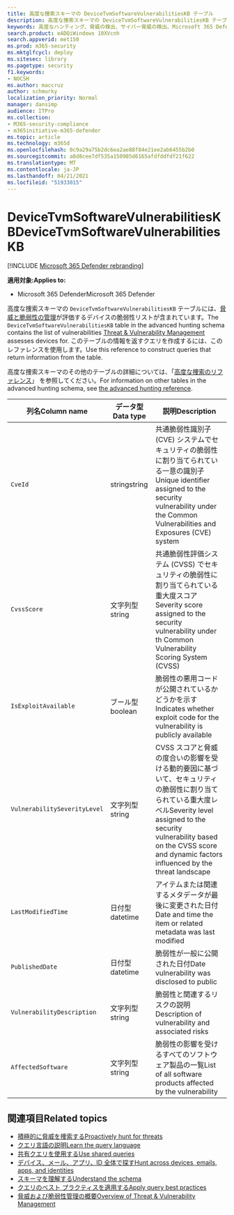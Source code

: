 ```yaml
---
title: 高度な捜索スキーマの DeviceTvmSoftwareVulnerabilitiesKB テーブル
description: 高度な捜索スキーマの DeviceTvmSoftwareVulnerabilitiesKB テーブルで、脅威と脆弱性の管理によって追跡されるソフトウェアの脆弱性について説明します。
keywords: 高度なハンティング、脅威の検出、サイバー脅威の検出、Microsoft 365 Defender、microsoft 365、m365、検索、クエリ、テレメトリ、スキーマ、リファレンス、kusto、table、列、データ型、説明、脅威 & 脆弱性管理、TVM、デバイス管理、ソフトウェア、インベントリ、脆弱性、CVE ID、CVSS、DeviceTvmSoftwareVulnerabilitiesKB
search.product: eADQiWindows 10XVcnh
search.appverid: met150
ms.prod: m365-security
ms.mktglfcycl: deploy
ms.sitesec: library
ms.pagetype: security
f1.keywords:
- NOCSH
ms.author: maccruz
author: schmurky
localization_priority: Normal
manager: dansimp
audience: ITPro
ms.collection:
- M365-security-compliance
- m365initiative-m365-defender
ms.topic: article
ms.technology: m365d
ms.openlocfilehash: 0c9a29a75b2dc6ea2ae88f84e21ee2ab6455b2b0
ms.sourcegitcommit: a8d8cee7df535a150985d6165afdfddfdf21f622
ms.translationtype: MT
ms.contentlocale: ja-JP
ms.lasthandoff: 04/21/2021
ms.locfileid: "51933015"
---
```

# <a name="devicetvmsoftwarevulnerabilitieskb"></a><span data-ttu-id="1900d-104">DeviceTvmSoftwareVulnerabilitiesKB</span><span class="sxs-lookup"><span data-stu-id="1900d-104">DeviceTvmSoftwareVulnerabilitiesKB</span></span>

[!INCLUDE [Microsoft 365 Defender rebranding](../includes/microsoft-defender.md)]


<span data-ttu-id="1900d-105">**適用対象:**</span><span class="sxs-lookup"><span data-stu-id="1900d-105">**Applies to:**</span></span>
- <span data-ttu-id="1900d-106">Microsoft 365 Defender</span><span class="sxs-lookup"><span data-stu-id="1900d-106">Microsoft 365 Defender</span></span>



<span data-ttu-id="1900d-107">高度な捜索スキーマの `DeviceTvmSoftwareVulnerabilitiesKB` テーブルには、[脅威と脆弱性の管理](/windows/security/threat-protection/microsoft-defender-atp/next-gen-threat-and-vuln-mgt)が評価するデバイスの脆弱性リストが含まれています。</span><span class="sxs-lookup"><span data-stu-id="1900d-107">The `DeviceTvmSoftwareVulnerabilitiesKB` table in the advanced hunting schema contains the list of vulnerabilities [Threat & Vulnerability Management](/windows/security/threat-protection/microsoft-defender-atp/next-gen-threat-and-vuln-mgt) assesses devices for.</span></span> <span data-ttu-id="1900d-108">このテーブルの情報を返すクエリを作成するには、このレファレンスを使用します。</span><span class="sxs-lookup"><span data-stu-id="1900d-108">Use this reference to construct queries that return information from the table.</span></span>

<span data-ttu-id="1900d-109">高度な捜索スキーマのその他のテーブルの詳細については、「[高度な捜索のリファレンス](advanced-hunting-schema-tables.md)」 を参照してください。</span><span class="sxs-lookup"><span data-stu-id="1900d-109">For information on other tables in the advanced hunting schema, see [the advanced hunting reference](advanced-hunting-schema-tables.md).</span></span>

| <span data-ttu-id="1900d-110">列名</span><span class="sxs-lookup"><span data-stu-id="1900d-110">Column name</span></span> | <span data-ttu-id="1900d-111">データ型</span><span class="sxs-lookup"><span data-stu-id="1900d-111">Data type</span></span> | <span data-ttu-id="1900d-112">説明</span><span class="sxs-lookup"><span data-stu-id="1900d-112">Description</span></span> |
|-------------|-----------|-------------|
| `CveId` | <span data-ttu-id="1900d-113">string</span><span class="sxs-lookup"><span data-stu-id="1900d-113">string</span></span> | <span data-ttu-id="1900d-114">共通脆弱性識別子 (CVE) システムでセキュリティの脆弱性に割り当てられている一意の識別子 </span><span class="sxs-lookup"><span data-stu-id="1900d-114">Unique identifier assigned to the security vulnerability under the Common Vulnerabilities and Exposures (CVE) system</span></span> |
| `CvssScore` | <span data-ttu-id="1900d-115">文字列型</span><span class="sxs-lookup"><span data-stu-id="1900d-115">string</span></span> | <span data-ttu-id="1900d-116">共通脆弱性評価システム (CVSS) でセキュリティの脆弱性に割り当てられている重大度スコア</span><span class="sxs-lookup"><span data-stu-id="1900d-116">Severity score assigned to the security vulnerability under th Common Vulnerability Scoring System (CVSS)</span></span> |
| `IsExploitAvailable` | <span data-ttu-id="1900d-117">ブール型</span><span class="sxs-lookup"><span data-stu-id="1900d-117">boolean</span></span> | <span data-ttu-id="1900d-118">脆弱性の悪用コードが公開されているかどうかを示す</span><span class="sxs-lookup"><span data-stu-id="1900d-118">Indicates whether exploit code for the vulnerability is publicly available</span></span> |
| `VulnerabilitySeverityLevel` | <span data-ttu-id="1900d-119">文字列型</span><span class="sxs-lookup"><span data-stu-id="1900d-119">string</span></span> | <span data-ttu-id="1900d-120">CVSS スコアと脅威の度合いの影響を受ける動的要因に基づいて、セキュリティの脆弱性に割り当てられている重大度レベル</span><span class="sxs-lookup"><span data-stu-id="1900d-120">Severity level assigned to the security vulnerability based on the CVSS score and dynamic factors influenced by the threat landscape</span></span> |
| `LastModifiedTime` | <span data-ttu-id="1900d-121">日付型</span><span class="sxs-lookup"><span data-stu-id="1900d-121">datetime</span></span> | <span data-ttu-id="1900d-122">アイテムまたは関連するメタデータが最後に変更された日付</span><span class="sxs-lookup"><span data-stu-id="1900d-122">Date and time the item or related metadata was last modified</span></span> |
| `PublishedDate` | <span data-ttu-id="1900d-123">日付型</span><span class="sxs-lookup"><span data-stu-id="1900d-123">datetime</span></span> | <span data-ttu-id="1900d-124">脆弱性が一般に公開された日付</span><span class="sxs-lookup"><span data-stu-id="1900d-124">Date vulnerability was disclosed to public</span></span> |
| `VulnerabilityDescription` | <span data-ttu-id="1900d-125">文字列型</span><span class="sxs-lookup"><span data-stu-id="1900d-125">string</span></span> | <span data-ttu-id="1900d-126">脆弱性と関連するリスクの説明</span><span class="sxs-lookup"><span data-stu-id="1900d-126">Description of vulnerability and associated risks</span></span> |
| `AffectedSoftware` | <span data-ttu-id="1900d-127">文字列型</span><span class="sxs-lookup"><span data-stu-id="1900d-127">string</span></span> | <span data-ttu-id="1900d-128">脆弱性の影響を受けるすべてのソフトウェア製品の一覧</span><span class="sxs-lookup"><span data-stu-id="1900d-128">List of all software products affected by the vulnerability</span></span> |

## <a name="related-topics"></a><span data-ttu-id="1900d-129">関連項目</span><span class="sxs-lookup"><span data-stu-id="1900d-129">Related topics</span></span>

- [<span data-ttu-id="1900d-130">積極的に脅威を捜索する</span><span class="sxs-lookup"><span data-stu-id="1900d-130">Proactively hunt for threats</span></span>](advanced-hunting-overview.md)
- [<span data-ttu-id="1900d-131">クエリ言語の説明</span><span class="sxs-lookup"><span data-stu-id="1900d-131">Learn the query language</span></span>](advanced-hunting-query-language.md)
- [<span data-ttu-id="1900d-132">共有クエリを使用する</span><span class="sxs-lookup"><span data-stu-id="1900d-132">Use shared queries</span></span>](advanced-hunting-shared-queries.md)
- [<span data-ttu-id="1900d-133">デバイス、メール、アプリ、ID 全体で探す</span><span class="sxs-lookup"><span data-stu-id="1900d-133">Hunt across devices, emails, apps, and identities</span></span>](advanced-hunting-query-emails-devices.md)
- [<span data-ttu-id="1900d-134">スキーマを理解する</span><span class="sxs-lookup"><span data-stu-id="1900d-134">Understand the schema</span></span>](advanced-hunting-schema-tables.md)
- [<span data-ttu-id="1900d-135">クエリのベスト プラクティスを適用する</span><span class="sxs-lookup"><span data-stu-id="1900d-135">Apply query best practices</span></span>](advanced-hunting-best-practices.md)
- [<span data-ttu-id="1900d-136">脅威および脆弱性管理の概要</span><span class="sxs-lookup"><span data-stu-id="1900d-136">Overview of Threat & Vulnerability Management</span></span>](/windows/security/threat-protection/microsoft-defender-atp/next-gen-threat-and-vuln-mgt)